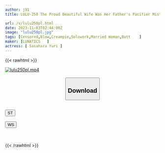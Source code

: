 ```yaml
---
author: j91
title: LULU-250 The Proud Beautiful Wife Was Her Father's Pacifier Mistress... Yuri Sasahara, A Big-assed Sperm-drinking Wife Who Swallows Middle-aged Sperm From Morning Till Night With An Exquisite Blowjob That She Won't Give To Me.

url: /v/lulu250pl.html
date: 2023-11-03T02:44:00Z
image: "lulu250pl.jpg"
tags: [Censored,Blow,Creampie,Solowork,Married Woman,Butt	 ]
maker: [LUNATICS   ]
actress: [ Sasahara Yuri ]
---
```



{{< rawhtml >}}

<div class="video" data-videoid="jaoGwjVZZ0i20A">
    <a href="javascript:;">
        <img src="https://my.j91.asia/v/lulu250pl.jpg" width="WIDTH" height="HEIGHT" alt="lulu250pl.mp4" loading="lazy">
    </a>
</div>

<script type="text/javascript" src="https://j91.asia/asset/on-demand-st.js"></script>

<br>
  <link rel="stylesheet" href="https://j91.asia/asset/bs5.css">
  
  <center>
  <button class="btn btn-primary" type="button" data-bs-toggle="collapse" data-bs-target=".multi-collapse" aria-expanded="false" aria-controls="multiCollapseExample1 multiCollapseExample2"><h2>Download</h2></button></center>
</p>
<div class="row">
  <div class="col">
    <div class="collapse multi-collapse" id="multiCollapseExample1">
      <div class="card card-body">
	      	      <br>
<div class="buttons">  
<a href="https://streamtape.to/v/jaoGwjVZZ0i20A"><button class="btn-hover color-3"><i class="fa fa-download"></i> ST</button></a></div>
    </div>
  </div>
</div>
  <div class="col">
    <div class="collapse multi-collapse" id="multiCollapseExample2">
      <div class="card card-body">
	      <br>
<div class="buttons">
    <a href="https://wolfstream.tv/3j8kkqtrhnfg"><button class="btn-hover color-9"><i class="fa fa-download"></i> WS</button></a></div>
<br><br>
      </div>
    </div>
  </div>
</div>

{{< /rawhtml >}}
